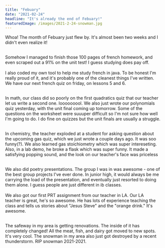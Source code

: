 ```yaml
---
title: "Febuary"
date: "2021-02-24"
headline: "It's already the end of Febuary!"
featuredImage: /images/2021-2-24-snowman.jpg
---
```


Whoa! The month of Febuary just flew by. It's almost been two weeks and I didn't even realize it!  
<br>

Somehow I managed to finish those 100 pages of french homework, and even scraped out a 91% on the unit test! I guess studying does pay off.  
<br>
I also coded my own tool to help me study french in java. To be honest I'm really proud of it, and it's probably one of the cleanest things I've written. We have our next french quiz on friday, on lessons 5 and 6.  
<br>

In math, our class did so poorly on the first quadratics quiz that our teacher let us write a second one. looooooool. We also just wrote our polynomials quiz yesterday, with the unit final coming up tomorrow. Some of the questions on the worksheet were suuuper difficult so I'm not sure how well I'm going to do. I do fine on quizzes but the unit finals are usually a struggle.  
<br>

In chemistry, the teacher exploded at a student for asking question about the upcoming gas quiz, which we just wrote a couple days ago. It was soo funny(?). We also learned gas stoichiometry which was super intereseting. Also, in a lab demo, he broke a flask which was super funny. It made a satisfying popping sound, and the look on our teacher's face was priceless  
<br>

We also did poetry presentations. The group I was in was awesome - one of the best group projects I've ever done. In junior high, it would always be me carrying the load of the presentation, and eventually just resorted to doing them alone. I guess people are just different in ib classes.  
<br>
We also got our first PRT assignment from our teacher in LA. Our LA teacher is great, he's so awesome. He has lots of experience teaching the class and tells us stories about "Jesus Steve" and the "orange drink." It's awesome.  
<br>

The safeway in my area is getting renovations. The inside of it has completely changed! All the meat, fish, and dairy got moved to new spots. It's very cool. The snowman in my area also just got destroyed by a recent thunderstorm. RIP snowman 2021-2021.  
